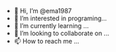 - 👋 Hi, I’m @ema1987
- 👀 I’m interested in programing...
- 🌱 I’m currently learning ...
- 💞️ I’m looking to collaborate on ...
- 📫 How to reach me ...

<!---
ema1987/ema1987 is a ✨ special ✨ repository because its `README.md` (this file) appears on your GitHub profile.
You can click the Preview link to take a look at your changes.
--->
